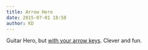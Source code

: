 ```yaml
---
title: Arrow Hero
date: 2015-07-01 18:58
author: KD
---
```

Guitar Hero, but [with your arrow keys](http://acelisweaven.github.io/arrow-hero/). Clever and fun. 